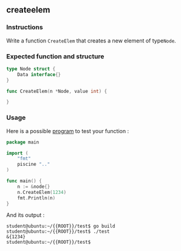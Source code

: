 ## createelem

### Instructions

Write a function `CreateElem` that creates a new element of type`Node`.

### Expected function and structure

```go
type Node struct {
	Data interface{}
}

func CreateElem(n *Node, value int) {

}
```

### Usage

Here is a possible [program](TODO-LINK) to test your function :

```go
package main

import (
	"fmt"
	piscine ".."
)

func main() {
	n := &node{}
	n.CreateElem(1234)
	fmt.Println(n)
}
```

And its output :

```console
student@ubuntu:~/{{ROOT}}/test$ go build
student@ubuntu:~/{{ROOT}}/test$ ./test
&{1234}
student@ubuntu:~/{{ROOT}}/test$
```
